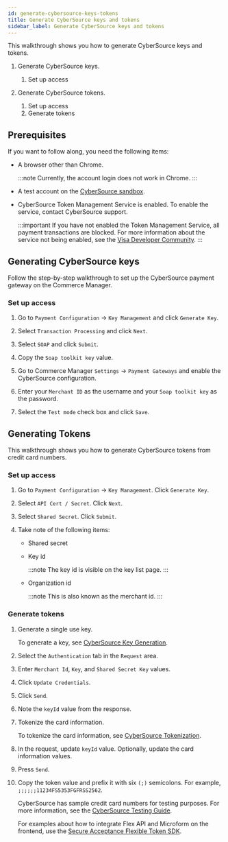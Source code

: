 ```yaml
---
id: generate-cybersource-keys-tokens
title: Generate CyberSource keys and tokens
sidebar_label: Generate CyberSource keys and tokens
---
```


This walkthrough shows you how to generate CyberSource keys and tokens.

1. Generate CyberSource keys.

    1. Set up access

2. Generate CyberSource tokens.

    1. Set up access
    1. Generate tokens

## Prerequisites

If you want to follow along, you need the following items:

- A browser other than Chrome.

    :::note
    Currently, the account login does not work in Chrome.
    :::

- A test account on the [CyberSource sandbox](https://ebc2test.cybersource.com/ebc2/).

- CyberSource Token Management Service is enabled. To enable the service, contact CyberSource support.

  :::important
  If you have not enabled the Token Management Service, all payment transactions are blocked. For more information about the service not being enabled, see the [Visa Developer Community](https://community.developer.visa.com/t5/Sandbox-Test-Data/Recurring-Billing-or-Secure-Storage-service-is-not-enabled-for/m-p/6415).
  :::

## Generating CyberSource keys

Follow the step-by-step walkthrough to set up the CyberSource payment gateway on the Commerce Manager.

### Set up access

1. Go to `Payment Configuration` → `Key Management` and click `Generate Key`.

2. Select `Transaction Processing` and click `Next`.

3. Select `SOAP` and click `Submit`.

4. Copy the `Soap toolkit key` value.

5. Go to Commerce Manager `Settings` → `Payment Gateways` and enable the CyberSource configuration.

6. Enter your `Merchant ID` as the username and your `Soap toolkit key` as the password.

7. Select the `Test mode` check box and click `Save`.

## Generating Tokens

This walkthrough shows you how to generate CyberSource tokens from credit card numbers.

### Set up access

1. Go to `Payment Configuration` → `Key Management`. Click `Generate Key`.

2. Select `API Cert / Secret`. Click `Next`.

3. Select `Shared Secret`. Click `Submit`.

4. Take note of the following items:

    - Shared secret
    - Key id

        :::note
        The key id is visible on the key list page.
        :::

    - Organization id

        :::note
        This is also known as the merchant id.
        :::

### Generate tokens

1. Generate a single use key.

    To generate a key, see [CyberSource Key Generation](https://developer.cybersource.com/api-reference-assets/index.html#flex_key-generation).

2. Select the `Authentication` tab in the `Request` area.

3. Enter `Merchant Id`, `Key`, and `Shared Secret Key` values.

4. Click `Update Credentials`.

5. Click `Send`.

6. Note the `keyId` value from the response.

7. Tokenize the card information.

    To tokenize the card information, see [CyberSource Tokenization](https://developer.cybersource.com/api-reference-assets/index.html#flex_tokenization).

8. In the request, update `keyId` value. Optionally, update the card information values.

9. Press `Send`.

10. Copy the token value and prefix it with six `(;)` semicolons. For example,  `;;;;;;11234FS5353FGFRSS2562`.

    CyberSource has sample credit card numbers for testing purposes. For more information, see the [CyberSource Testing Guide](https://developer.cybersource.com/hello-world/testing-guide.html).

    For examples about how to integrate Flex API and Microform on the frontend, use the [Secure Acceptance Flexible Token SDK](https://developer.cybersource.com/api/developer-guides/dita-flex/SAFlexibleToken/FlexAPI/sa_flexible_token_SDK.html).

